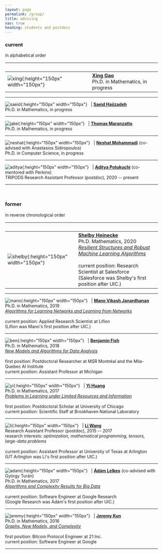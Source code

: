 ```yaml
---
layout: page
permalink: /group/
title: advising
nav: true
heading: students and postdocs
---
```


<h3>current</h3>
in alphabetical order

&nbsp; | &nbsp; 
--- | ---
![xing](/assets/img/xing.jpg){:height="150px" width="150px"} &nbsp; | [<b>Xing Gao</b>](https://xgao53.people.uic.edu/)<br>  Ph.D. in Mathematics, in progress

---

![saeid](/assets/img/saeid.jpg){:height="150px" width="150px"} &nbsp;  | [<b>Saeid Hajizadeh</b>](https://mscs.uic.edu/profiles/shajiz2/)<br> Ph.D. in Mathematics, in progress 

---

![jake](/assets/img/jake.jpg){:height="150px" width="150px"} &nbsp; | [<b>Thomas Maranzatto</b>](https://tmaran2.people.uic.edu/)<br> Ph.D. in Mathematics, in progress

---

![neshat](/assets/img/neshat.jpg){:height="150px" width="150px"} &nbsp; | [<b>Neshat Mohammadi</b>](https://nmoham24.people.uic.edu/) (co-advised with Anastasios Sidiropoulos)<br> Ph.D. in Computer Science, in progress 

---

![aditya](/assets/img/aditya.jpg){:height="150px" width="150px"} &nbsp; | [<b>Aditya Potukuchi</b>](https://www.adityapotukuchi.com/home/) (co-mentored with Perkins)<br> TRIPODS Research Assistant Professor (postdoc), 2020 -- present

---

<br>

<h3>former</h3>
in reverse chronological order

&nbsp; | &nbsp; 
--- | ---
![shelby](/assets/img/shelby.jpg){:height="150px" width="150px"} &nbsp; | [<b>Shelby Heinecke</b>](https://shelbyh.ai/)<br> Ph.D. Mathematics, 2020<br>[<i>Resilient Structures and Robust Machine Learning Algorithms</i>](/assets/pdf/Heinecke20_phd.pdf)<br><br>current position: Research Scientist at Salesforce<br>(Salesforce was Shelby's first position after UIC.)

---

![mano](/assets/img/mano.jpg){:height="150px" width="150px"} &nbsp; | [<b>Mano Vikash Janardhanan</b>](https://www.manovikash.com/)<br> Ph.D. in Mathematics, 2019<br>[<i> Algorithms for Learning Networks and Learning from Networks</i>](/assets/pdf/Janardhanan19_phd.pdf)<br><br>current position: Applied Research Scientist at Lifion<br>(Lifion was Mano's first position after UIC.)

---

![ben](/assets/img/ben.jpg){:height="150px" width="150px"} &nbsp; | [<b>Benjamin Fish</b>](https://ben.fish/)<br> Ph.D. in Mathematics, 2018<br>[<i>New Models and Algorithms for Data Analysis</i>](/assets/pdf/Fish18_phd.pdf)<br><br> first position: Postdoctoral Researcher at MSR Montréal and the Mila-Quebec AI Institute<br> current position: Assistant Professor at Michigan

---

![yi](/assets/img/yi.jpg){:height="150px" width="150px"} &nbsp; | [<b>Yi Huang</b>](https://www.bnl.gov/staff/yhuang2)<br> Ph.D. in Mathematics, 2017<br>[<i>Problems in Learning under Limited Resources and Information</i>](/assets/pdf/Huang17_phd.pdf)<br><br> first position: Postdoctoral Scholar at University of Chicago<br> current position: Scientific Staff at Brookhaven National Laboratory

---

![li](/assets/img/li.jpg){:height="150px" width="150px"} &nbsp; | [<b>Li Wang</b>](https://blog.uta.edu/wangl3/)<br> Research Assistant Professor (postdoc), 2015 -- 2017 <br> research interests: <i>optimization, mathematical programming, tensors, large-data problems</i><br><br>current position: Assistant Professor at University of Texas at Arlington<br>(UT Arlington was Li's first position after UIC.)

---

![adam](/assets/img/adam.jpg){:height="150px" width="150px"} &nbsp; | [<b>Ádám Lelkes</b>](http://homepages.math.uic.edu/~alelkes/) (co-advised with György Turán)<br> Ph.D. in Mathematics, 2017 <br> [<i>Algorithms and Complexity Results for Big Data</i>](/assets/pdf/Lelkes17_phd.pdf)<br><br>current position: Software Engineer at Google Research<br>(Google Research was Ádám's first position after UIC.)

---

![jeremy](/assets/img/jeremy.jpg){:height="150px" width="150px"} &nbsp; | [<b>Jeremy Kun</b>](https://jeremykun.com/)<br> Ph.D. in Mathematics, 2016<br> [<i>Graphs, New Models, and Complexity</i>](/assets/pdf/Kun16_phd.pdf)<br><br> first position: Bitcoin Protocol Engineer at 21 Inc. <br> current position:  Software Engineer at Google

---
